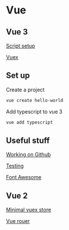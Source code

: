 # Vue

## Vue 3
[Script setup](script-setup.md)

[Vuex](vue3-vuex.md)

## Set up
Create a project
```sh
vue create hello-world
```

Add typescript to vue 3
```sh
vue add typescript
```

## Useful stuff
[Working on Github](github.md)

[Testing](testing.md)

[Font Awesome](fontawesome.md)

## Vue 2
[Minimal vuex store](minimal-vuex.md)

[Vue rouer](vue2-router.md)
